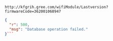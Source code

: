 `http://kfgrih.gree.com/wifiModule/Lastversion?firmwareCode=362001068947`

```json
{
  "r": 500,
  "msg": "Database operation failed."
}```